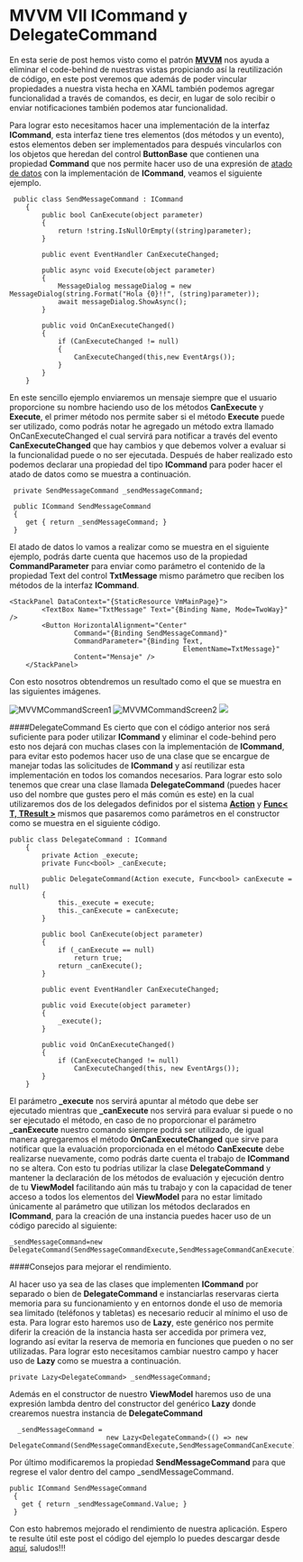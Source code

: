 # MVVM VII ICommand y DelegateCommand
En esta serie de post hemos visto como el patrón [**MVVM**](https://saturninopimentel.com/tag/mvvm/) nos ayuda a eliminar el code-behind de nuestras vistas propiciando así la reutilización de código, en este post veremos que además de poder vincular propiedades a nuestra vista hecha en XAML también podemos agregar funcionalidad a través de comandos, es decir, en lugar de solo recibir o enviar notificaciones también podemos atar funcionalidad.

Para lograr esto necesitamos hacer una implementación de la interfaz  **ICommand**, esta interfaz tiene tres elementos (dos métodos y un evento), estos elementos deben ser implementados para después vincularlos con los objetos que heredan del control **ButtonBase** que contienen una propiedad **Command** que nos permite hacer uso de una expresión de [atado de datos](https://saturninopimentel.com/mvvm-ii-trabajando-con-atado-de-datos/) con la implementación de **ICommand**, veamos el siguiente ejemplo.

```language-csharp
 public class SendMessageCommand : ICommand
    {
        public bool CanExecute(object parameter)
        {
            return !string.IsNullOrEmpty((string)parameter);
        }

        public event EventHandler CanExecuteChanged;

        public async void Execute(object parameter)
        {
            MessageDialog messageDialog = new MessageDialog(string.Format("Hola {0}!!", (string)parameter));
            await messageDialog.ShowAsync();
        }

        public void OnCanExecuteChanged()
        {
            if (CanExecuteChanged != null)
            {
                CanExecuteChanged(this,new EventArgs());
            }
        }
    }
```
En este sencillo ejemplo enviaremos un mensaje siempre que el usuario proporcione su nombre haciendo uso de los métodos **CanExecute** y **Execute**, el primer método nos permite saber si el método **Execute** puede ser utilizado, como podrás notar he agregado un método extra llamado OnCanExecuteChanged el cual servirá para notificar a través del evento **CanExecuteChanged** que hay cambios y que debemos volver a evaluar si la funcionalidad puede o no ser ejecutada. Después de haber realizado esto podemos declarar una propiedad del tipo **ICommand** para poder hacer el atado de datos como se muestra a continuación.

```language-csharp
 private SendMessageCommand _sendMessageCommand;

 public ICommand SendMessageCommand
 {
    get { return _sendMessageCommand; }
 }
```
El atado de datos lo vamos a realizar como se muestra en el siguiente ejemplo, podrás darte cuenta que hacemos uso de la propiedad **CommandParameter** para enviar como parámetro el contenido de la propiedad Text del control **TxtMessage** mismo parámetro que reciben los métodos de la interfaz **ICommand**.
```
<StackPanel DataContext="{StaticResource VmMainPage}">
        <TextBox Name="TxtMessage" Text="{Binding Name, Mode=TwoWay}" />
        <Button HorizontalAlignment="Center"
                Command="{Binding SendMessageCommand}"
                CommandParameter="{Binding Text,
                                           ElementName=TxtMessage}"
                Content="Mensaje" />
    </StackPanel>
```

Con esto nosotros obtendremos un resultado como el que se muestra en las siguientes imágenes.

![MVVMCommandScreen1](https://saturninopimentel.com/content/images/2015/06/wp_ss_20150623_0001.png)
![MVVMCommandScreen2](https://saturninopimentel.com/content/images/2015/06/wp_ss_20150623_0003.png)
![](https://saturninopimentel.com/content/images/2015/06/wp_ss_20150623_0002.png)

####DelegateCommand
Es cierto que con el código anterior nos será suficiente para poder utilizar **ICommand** y eliminar el code-behind pero esto nos dejará con muchas clases con la implementación de **ICommand**, para evitar esto podemos hacer uso de una clase que se encargue de manejar todas las solicitudes de **ICommand** y así reutilizar esta implementación en todos los comandos necesarios. Para lograr esto solo tenemos que crear una clase llamada **DelegateCommand** (puedes hacer uso del nombre que gustes pero el más común es este) en la cual utilizaremos dos de los delegados definidos por el sistema [**Action**](https://msdn.microsoft.com/en-us/library/system.action(v=vs.110).aspx) y [**Func< T, TResult >**](https://msdn.microsoft.com/en-us/library/bb549151(v=vs.110).aspx) mismos que pasaremos como parámetros en el constructor como se muestra en el siguiente código.

```language-csharp
public class DelegateCommand : ICommand
    {
        private Action _execute;
        private Func<bool> _canExecute;

        public DelegateCommand(Action execute, Func<bool> canExecute = null)
        {
            this._execute = execute;
            this._canExecute = canExecute;
        }

        public bool CanExecute(object parameter)
        {
            if (_canExecute == null)
                return true;
            return _canExecute();
        }

        public event EventHandler CanExecuteChanged;

        public void Execute(object parameter)
        {
            _execute();
        }

        public void OnCanExecuteChanged()
        {
            if (CanExecuteChanged != null)
                CanExecuteChanged(this, new EventArgs());
        }
    }
```

El parámetro **_execute** nos servirá apuntar al método que debe ser ejecutado mientras que **_canExecute** nos servirá para evaluar si puede o no ser ejecutado el método, en caso de no proporcionar el parámetro **_canExecute** nuestro comando siempre podrá ser utilizado, de igual manera agregaremos el método  **OnCanExecuteChanged** que sirve para notificar que la evaluación proporcionada en el método **CanExecute** debe realizarse nuevamente, como podrás darte cuenta el trabajo de **ICommand** no se altera.
Con esto tu podrías utilizar la clase **DelegateCommand** y mantener la declaración de los métodos de evaluación y ejecución dentro de tu **ViewModel** facilitando aún más tu trabajo y con la capacidad de tener acceso a todos los elementos del **ViewModel** para no estar limitado únicamente al parámetro que utilizan los métodos declarados en **ICommand**, para la creación de una instancia puedes hacer uso de un código parecido al siguiente:

```language-csharp 
_sendMessageCommand=new DelegateCommand(SendMessageCommandExecute,SendMessageCommandCanExecute)
```

####Consejos para mejorar el rendimiento.

Al hacer uso ya sea de las clases que implementen **ICommand** por separado o bien de **DelegateCommand** e instanciarlas reservaras cierta memoria para su funcionamiento y en entornos donde el uso de memoria sea limitado (teléfonos y tabletas) es necesario reducir al mínimo el uso de esta. Para lograr esto haremos uso de **Lazy<T>**, este genérico nos permite diferir la creación de la instancia hasta ser accedida por primera vez, logrando así evitar la reserva de memoria en funciones que pueden o no ser utilizadas. Para lograr esto necesitamos cambiar nuestro campo y hacer uso de **Lazy<T>** como se muestra a continuación.

```language-csharp
private Lazy<DelegateCommand> _sendMessageCommand; 
```
Además en el constructor de nuestro **ViewModel** haremos uso de una expresión lambda dentro del constructor del genérico **Lazy<T>** donde crearemos nuestra instancia de **DelegateCommand**
```language-csharp
  _sendMessageCommand =
                        new Lazy<DelegateCommand>(() => new DelegateCommand(SendMessageCommandExecute,SendMessageCommandCanExecute));
```
Por último modificaremos la propiedad **SendMessageCommand** para que regrese el valor dentro del campo _sendMessageCommand.
```language-csharp
public ICommand SendMessageCommand
 {
   get { return _sendMessageCommand.Value; }
 }
```
Con esto habremos mejorado el rendimiento de nuestra aplicación. Espero te resulte útil este post el código del ejemplo lo puedes descargar desde [aquí](https://github.com/Satur01/MVVMDelegateCommand), saludos!!!
